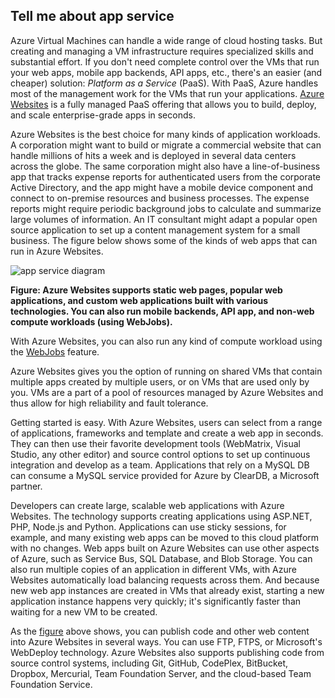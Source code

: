 <a name="tellmeas"></a>
## Tell me about app service

Azure Virtual Machines can handle a wide range of cloud hosting tasks. But creating and managing a VM infrastructure requires specialized skills and substantial effort. If you don't need complete control over the VMs that run your web apps, mobile app backends, API apps, etc., there's an easier (and cheaper) solution: *Platform as a Service* (PaaS). With PaaS, Azure handles most of the management work for the VMs that run your applications. [Azure Websites](/documentation/articles//app-service/app-service-value-prop-what-is) is a fully managed PaaS offering that allows you to build, deploy, and scale enterprise-grade apps in seconds.

Azure Websites is the best choice for many kinds of application workloads. A corporation might want to build or migrate a commercial website that can handle millions of hits a week and is deployed in several data centers across the globe. The same corporation might also have a line-of-business app that tracks expense reports for authenticated users from the corporate Active Directory, and the app might have a mobile device component and connect to on-premise resources and business processes. The expense reports might require periodic background jobs to calculate and summarize large volumes of information. An IT consultant might adapt a popular open source application to set up a content management system for a small business. The figure below shows some of the kinds of web apps that can run in Azure Websites.

<a name="appservice_diagram"></a>
![app service diagram](./media/app-service-choose-me-content/diagram.png)
 
**Figure: Azure Websites supports static web pages, popular web applications, and custom web applications built with various technologies. You can also run mobile backends, API app, and non-web compute workloads (using WebJobs).** 

With Azure Websites, you can also run any kind of compute workload using the [WebJobs](/documentation/articles//app-service-web/websites-webjobs-resources) feature. 

Azure Websites gives you the option of running on shared VMs that contain multiple apps created by multiple users, or on VMs that are used only by you. VMs are a part of a pool of resources managed by Azure Websites and thus allow for high reliability and fault tolerance.

Getting started is easy. With Azure Websites, users can select from a range of applications, frameworks and template and create a web app in seconds. They can then use their favorite development tools (WebMatrix, Visual Studio, any other editor) and source control options to set up continuous integration and develop as a team. Applications that rely on a MySQL DB can consume a MySQL service provided for Azure by ClearDB, a Microsoft partner.

Developers can create large, scalable web applications with Azure Websites. The technology supports creating applications using ASP.NET, PHP, Node.js and Python. Applications can use sticky sessions, for example, and many existing web apps can be moved to this cloud platform with no changes. Web apps built on Azure Websites can use other aspects of Azure, such as Service Bus, SQL Database, and Blob Storage. You can also run multiple copies of an application in different VMs, with Azure Websites automatically load balancing requests across them. And because new web app instances are created in VMs that already exist, starting a new application instance happens very quickly; it's significantly faster than waiting for a new VM to be created.

As the [figure](#appservice_diagram) above shows, you can publish code and other web content into Azure Websites in several ways. You can use FTP, FTPS, or Microsoft's WebDeploy technology. Azure Websites also supports publishing code from source control systems, including Git, GitHub, CodePlex, BitBucket, Dropbox, Mercurial, Team Foundation Server, and the cloud-based Team Foundation Service.
